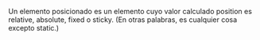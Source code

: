 Un elemento posicionado es un elemento cuyo valor calculado position es relative, absolute, fixed o sticky. (En otras palabras, es cualquier cosa excepto static.)
